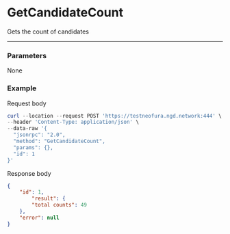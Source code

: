 # GetCandidateCount

Gets the count of candidates

<hr>

### Parameters
None



### Example

Request body

```powershell
curl --location --request POST 'https://testneofura.ngd.network:444' \
--header 'Content-Type: application/json' \
--data-raw '{
  "jsonrpc": "2.0",
  "method": "GetCandidateCount",
  "params": {},
  "id": 1
}'
```

Response body

```json
{
    "id": 1,
        "result": {
        "total counts": 49
    },
    "error": null
}
```
